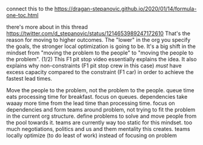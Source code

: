 connect this to the 
https://dragan-stepanovic.github.io/2020/01/14/formula-one-toc.html

there's more about in this thread
https://twitter.com/d_stepanovic/status/1214653989247172610
That's the reason for moving to higher outcomes. The "lower" in the org you specify the goals, the stronger local optimization is going to be.
It's a big shift in the mindset from "moving the problem to the people" to "moving the people to the problem".
(1/2)
This F1 pit stop video essentially explains the idea. It also explains why non-constraints (F1 pit stop crew in this case) _must_ have excess capacity compared to the constraint (F1 car) in order to achieve the fastest lead times.

Move the people to the problem, not the problem to the people.
queue time eats processing time for breakfast. focus on queues.
dependencies take waaay more time from the lead time than processing time. focus on dependencies and form teams around problem, not trying to fit the problem in the current org structure. define problems to solve and move people from the pool towards it.
teams are currently way too static for this mindset.
too much negotiations, politics and us and them mentality this creates. teams locally optimize (to do least of work) instead of focusing on problem